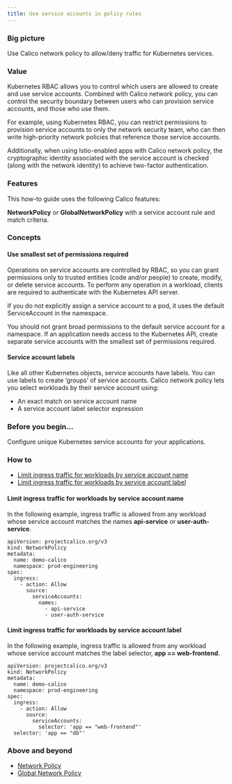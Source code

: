 ```yaml
---
title: Use service accounts in policy rules
---
```


### Big picture

Use Calico network policy to allow/deny traffic for Kubernetes services. 

### Value

Kubernetes RBAC allows you to control which users are allowed to create and use service accounts. Combined with Calico network policy, you can control the security boundary between users who can provision service accounts, and those who use them.

For example, using Kubernetes RBAC, you can restrict permissions to provision service accounts to only the network security team, who can then write high-priority network policies that reference those service accounts.

Additionally, when using Istio-enabled apps with Calico network policy, the cryptographic identity associated with the service account is checked (along with the network identity) to achieve two-factor authentication.

### Features

This how-to guide uses the following Calico features:

**NetworkPolicy** or **GlobalNetworkPolicy** with a service account rule and match criteria.

### Concepts

#### Use smallest set of permissions required

Operations on service accounts are controlled by RBAC, so you can grant permissions only to trusted entities (code and/or people) to create, modify, or delete service accounts. To perform any operation in a workload, clients are required to authenticate with the Kubernetes API server. 

If you do not explicitly assign a service account to a pod, it uses the default ServiceAccount in the namespace. 

You should not grant broad permissions to the default service account for a namespace. If an application needs access to the Kubernetes API, create separate service accounts with the smallest set of permissions required. 

#### Service account labels

Like all other Kubernetes objects, service accounts have labels. You can use labels to create ‘groups’ of service accounts. Calico network policy lets you select workloads by their service account using:

- An exact match on service account name
- A service account label selector expression

### Before you begin...

Configure unique Kubernetes service accounts for your applications.

### How to

- [Limit ingress traffic for workloads by service account name](#limit-ingress-traffic-for-workloads-by-service-account-name)
- [Limit ingress traffic for workloads by service account label](#limit-ingress-traffic-for-workloads-by-service-account-label)

#### Limit ingress traffic for workloads by service account name

In the following example, ingress traffic is allowed from any workload whose service account matches the names **api-service** or **user-auth-service**.

```
apiVersion: projectcalico.org/v3
kind: NetworkPolicy
metadata: 
  name: demo-calico
  namespace: prod-engineering
spec: 
  ingress: 
    - action: Allow
      source: 
        serviceAccounts: 
          names: 
            - api-service
            - user-auth-service
```

#### Limit ingress traffic for workloads by service account label

In the following example, ingress traffic is allowed from any workload whose service account matches the label selector, **app == web-frontend**.

```
apiVersion: projectcalico.org/v3
kind: NetworkPolicy
metadata: 
  name: demo-calico
  namespace: prod-engineering
spec: 
  ingress: 
    - action: Allow
      source: 
        serviceAccounts: 
          selector: 'app == "web-frontend"'
  selector: 'app == "db"'
```

### Above and beyond

- [Network Policy]({{site.baseurl}}/{{page.version}}/reference/resources/networkpolicy) 
- [Global Network Policy]({{site.baseurl}}/{{page.version}}/reference/resources/globalnetworkpolicy) 
